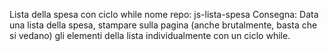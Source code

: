 Lista della spesa con ciclo while
nome repo: js-lista-spesa
Consegna:
Data una lista della spesa, stampare sulla pagina (anche brutalmente, basta che si vedano) gli elementi della lista individualmente con un ciclo while.